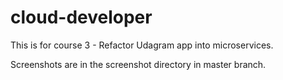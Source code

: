# cloud-developer
This is for course 3 - Refactor Udagram app into microservices.

Screenshots are in the screenshot directory in master branch.
